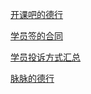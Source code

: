 [开课吧的德行](https://github.com/kaikebadapianzi/KKB_Always_Lie/blob/main/%E5%BC%80%E8%AF%BE%E5%90%A7%E7%9A%84%E5%BE%B7%E8%A1%8C)

[学员签的合同](https://github.com/kaikebadapianzi/KKB_Always_Lie/blob/main/%E5%AD%A6%E5%91%98%E7%AD%BE%E7%9A%84%E5%90%88%E5%90%8C)

[学员投诉方式汇总](https://github.com/kaikebadapianzi/KKB_Always_Lie/blob/main/%E5%AD%A6%E5%91%98%E6%8A%95%E8%AF%89%E6%96%B9%E5%BC%8F%E6%B1%87%E6%80%BB.txt)

[脉脉的德行](https://github.com/kaikebadapianzi/KKB_Always_Lie/blob/main/%E8%84%89%E8%84%89%E7%9A%84%E5%BE%B7%E8%A1%8C)



